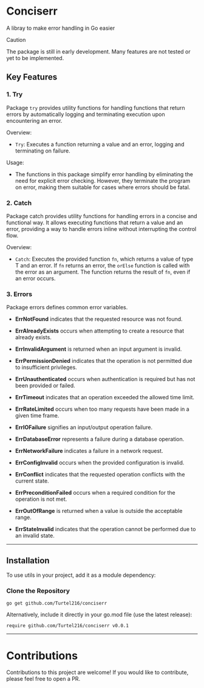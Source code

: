 # Conciserr

A libray to make error handling in Go easier

> [!CAUTION]
> The package is still in early development. Many features are not tested or yet to be implemented.

## Key Features

### 1. Try

Package `try` provides utility functions for handling functions that return errors
by automatically logging and terminating execution upon encountering an error.

Overview:
- `Try`: Executes a function returning a value and an error, logging and terminating on failure.

Usage:
- The functions in this package simplify error handling by eliminating the need for explicit error checking. However, they terminate the program on error, making them suitable for cases where errors should be fatal.

### 2. Catch

Package catch provides utility functions for handling errors in a concise and functional way. It allows executing functions that return a value and an error, providing a way to handle errors inline without interrupting the control flow.

Overview:
- `Catch`: Executes the provided function `fn`, which returns a value of type T and an error. If `fn` returns an error, the `orElse` function is called with the error as an argument. The function returns the result of `fn`, even if an error occurs.

### 3. Errors

Package errors defines common error variables.

- **ErrNotFound** indicates that the requested resource was not found.

- **ErrAlreadyExists** occurs when attempting to create a resource that already exists.

- **ErrInvalidArgument** is returned when an input argument is invalid.

- **ErrPermissionDenied** indicates that the operation is not permitted due to insufficient privileges.

- **ErrUnauthenticated** occurs when authentication is required but has not been provided or failed.

- **ErrTimeout** indicates that an operation exceeded the allowed time limit.

- **ErrRateLimited** occurs when too many requests have been made in a given time frame.

- **ErrIOFailure** signifies an input/output operation failure.

- **ErrDatabaseError** represents a failure during a database operation.

- **ErrNetworkFailure** indicates a failure in a network request.

- **ErrConfigInvalid** occurs when the provided configuration is invalid.

- **ErrConflict** indicates that the requested operation conflicts with the current state.

- **ErrPreconditionFailed** occurs when a required condition for the operation is not met.

- **ErrOutOfRange** is returned when a value is outside the acceptable range.

- **ErrStateInvalid** indicates that the operation cannot be performed due to an invalid state.

---

## Installation
To use utils in your project, add it as a module dependency:

### Clone the Repository
```
go get github.com/Turtel216/conciserr
```
Alternatively, include it directly in your go.mod file (use the latest release):
```
require github.com/Turtel216/conciserr v0.0.1
```

---

# Contributions
Contributions to this project are welcome! If you would like to contribute, please feel free to open a PR.
